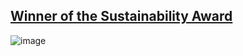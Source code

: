 ## [Winner of the Sustainability Award](https://www.yorku.ca/c4/events/summer-capstone-day-2023/)


![image](https://github.com/AndrewidRizk/C4Project/assets/97995173/7a56cfd7-8f64-4270-896c-bb56b4508cb0)
